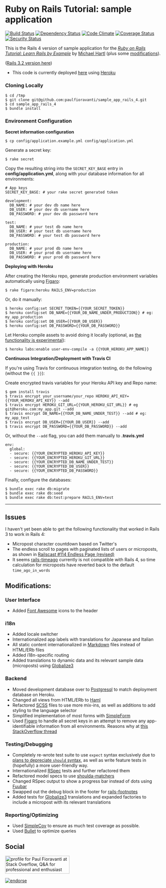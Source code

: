 # Ruby on Rails Tutorial: sample application
[![Build Status](https://secure.travis-ci.org/paulfioravanti/sample_app_rails_4.png)](http://travis-ci.org/paulfioravanti/sample_app_rails_4) [![Dependency Status](https://gemnasium.com/paulfioravanti/sample_app_rails_4.png)](https://gemnasium.com/paulfioravanti/sample_app_rails_4) [![Code Climate](https://codeclimate.com/github/paulfioravanti/sample_app_rails_4.png)](https://codeclimate.com/github/paulfioravanti/sample_app_rails_4) [![Coverage Status](https://coveralls.io/repos/paulfioravanti/sample_app_rails_4/badge.png?branch=master)](https://coveralls.io/r/paulfioravanti/sample_app_rails_4?branch=master) [![Security Status](http://rails-brakeman.com/paulfioravanti/sample_app_rails_4.png)](http://rails-brakeman.com/paulfioravanti/sample_app_rails_4)

This is the Rails 4 version of sample application for the 
[*Ruby on Rails Tutorial: Learn Rails by Example*](http://railstutorial.org/)
by [Michael Hartl](http://michaelhartl.com) (plus some [modifications](#modifications)).

([Rails 3.2 version here](https://github.com/paulfioravanti/sample_app))

- This code is currently deployed [here](https://pf-sampleapp-rails4.herokuapp.com) using [Heroku](http://www.heroku.com/)

### Cloning Locally

    $ cd /tmp
    $ git clone git@github.com:paulfioravanti/sample_app_rails_4.git
    $ cd sample_app_rails_4
    $ bundle install

### Environment Configuration

**Secret information configuration**

    $ cp config/application.example.yml config/application.yml

Generate a secret key:

    $ rake secret

Copy the resulting string into the `SECRET_KEY_BASE` entry in **config/application.yml**, along with your database information for all environments:

    # App keys
    SECRET_KEY_BASE: # your rake secret generated token

    development:
      DB_NAME: # your dev db name here
      DB_USER: # your dev db username here
      DB_PASSWORD: # your dev db password here

    test:
      DB_NAME: # your test db name here
      DB_USER: # your test db username here
      DB_PASSWORD: # your test db password here

    production:
      DB_NAME: # your prod db name here
      DB_USER: # your prod db username here
      DB_PASSWORD: # your prod db password here

**Deploying with Heroku**

After creating the Heroku repo, generate production environment variables automatically using [Figaro](https://github.com/laserlemon/figaro):

    $ rake figaro:heroku RAILS_ENV=production

Or, do it manually:

    $ heroku config:set SECRET_TOKEN={{YOUR_SECRET_TOKEN}}
    $ heroku config:set DB_NAME={{YOUR_DB_NAME_UNDER_PRODUCTION}} # eg: my_app_production
    $ heroku config:set DB_USER={{YOUR_DB_USER}}
    $ heroku config:set DB_PASSWORD={{YOUR_DB_PASSWORD}}

Let Heroku compile assets to avoid doing it locally (optional, as [the functionality is experimental](https://devcenter.heroku.com/articles/labs-user-env-compile)):

    $ heroku labs:enable user-env-compile -a {{YOUR_HEROKU_APP_NAME}}

**Continuous Integration/Deployment with Travis CI**

If you're using Travis for continuous integration testing, do the following (without the `{{ }}`):

Create encrypted travis variables for your Heroku API key and Repo name:

    $ gem install travis
    $ travis encrypt your_username/your_repo HEROKU_API_KEY={{YOUR_HEROKU_API_KEY}} --add
    $ travis encrypt HEROKU_GIT_URL={{YOUR_HEROKU_GIT_URL}} # eg git@heroku.com:my_app.git --add
    $ travis encrypt DB_NAME={{YOUR_DB_NAME_UNDER_TEST}} --add # eg: my_app_test
    $ travis encrypt DB_USER={{YOUR_DB_USER}} --add
    $ travis encrypt DB_PASSWORD={{YOUR_DB_PASSWORD}} --add

Or, without the `--add` flag, you can add them manually to **.travis.yml**

    env:
      global:
      - secure: {{YOUR_ENCRYPTED_HEROKU_API_KEY}}
      - secure: {{YOUR_ENCRYPTED_HEROKU_GIT_URL}}
      - secure: {{YOUR_ENCRYPTED_DB_NAME_UNDER_TEST}}
      - secure: {{YOUR_ENCRYPTED_DB_USER}}
      - secure: {{YOUR_ENCRYPTED_DB_PASSWORD}}

Finally, configure the databases:

    $ bundle exec rake db:migrate
    $ bundle exec rake db:seed
    $ bundle exec rake db:test:prepare RAILS_ENV=test

- - -

## Issues

I haven't yet been able to get the following functionality that worked in Rails 3 to work in Rails 4:

- Micropost character countdown based on Twitter's
- The endless scroll to pages with paginated lists of users or microposts, as shown in [Railscast #114 Endless Page (revised)](http://railscasts.com/episodes/114-endless-page-revised)
- It seems [rails-timeago](https://github.com/jgraichen/rails-timeago) currently is not compatible with Rails 4, so time calculation for microposts have reverted back to the default `time_ago_in_words`

## Modifications:

### User Interface
- Added [Font Awesome](http://fortawesome.github.com/Font-Awesome/) icons to the header

### i18n
- Added locale switcher
- Internationalized app labels with translations for Japanese and Italian
- All static content internationalized in [Markdown](http://daringfireball.net/projects/markdown/) files instead of HTML/ERb files
- Added i18n-specific routing
- Added translations to dynamic data and its relevant sample data (microposts) using [Globalize3](https://github.com/svenfuchs/globalize3)

### Backend
- Moved development database over to [Postgresql](http://www.postgresql.org/) to match deployment database on Heroku.
- Changed all views from HTML/ERb to [Haml](http://haml-lang.com/)
- Refactored [SCSS](http://sass-lang.com/) files to use more mix-ins, as well as additions to add styling to the language selector
- Simplified implementation of most forms with [SimpleForm](https://github.com/plataformatec/simple_form)
- Used [Figaro](https://github.com/laserlemon/figaro) to handle all secret keys in an attempt to remove any app-identifiable information from all environments.  Reasons why at [this StackOverflow thread](http://stackoverflow.com/q/14785257/567863)

### Testing/Debugging
- Completely re-wrote test suite to use `expect` syntax exclusively due to [plans to depreciate `should` syntax](http://myronmars.to/n/dev-blog/2012/06/rspecs-new-expectation-syntax), as well as write feature tests in (hopefully) a more user-friendly way.
- Internationalized [RSpec](http://rspec.info/) tests and further refactored them
- Refactored model specs to use [shoulda-matchers](https://github.com/thoughtbot/shoulda-matchers)
- Changed RSpec output to show a progress bar instead of dots using [Fuubar](https://github.com/jeffkreeftmeijer/fuubar)
- Swapped out the debug block in the footer for [rails-footnotes](https://github.com/josevalim/rails-footnotes)
- Added tests for [Globalize3](https://github.com/svenfuchs/globalize3) translations and expanded factories to include a micropost with its relevant translations

### Reporting/Optimizing
- Used [SimpleCov](https://github.com/colszowka/simplecov) to ensure as much test coverage as possible.
- Used [Bullet](https://github.com/flyerhzm/bullet) to optimize queries

## Social

<a href="http://stackoverflow.com/users/567863/paul-fioravanti">
  <img src="http://stackoverflow.com/users/flair/567863.png" width="208" height="58" alt="profile for Paul Fioravanti at Stack Overflow, Q&amp;A for professional and enthusiast programmers" title="profile for Paul Fioravanti at Stack Overflow, Q&amp;A for professional and enthusiast programmers">
</a>

[![endorse](http://api.coderwall.com/pfioravanti/endorsecount.png)](http://coderwall.com/pfioravanti)